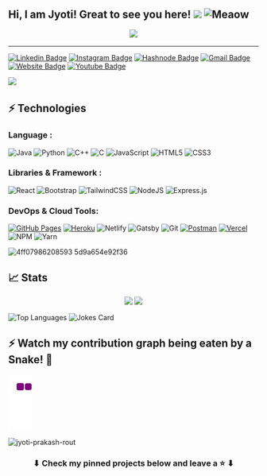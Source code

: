 ## Hi, I am Jyoti! Great to see you here! <img src="https://raw.githubusercontent.com/aemmadi/aemmadi/master/wave.gif" width="30px">  <img src="https://i.imgur.com/veZrcC7.gif" alt="Meaow" width="50" /> 

<p align="center">
  <a href="https://github.com/DenverCoder1/readme-typing-svg"><img src="https://readme-typing-svg.herokuapp.com?lines=Computer+Science+Student;Front-End+Developer;Open%20Source%20|%20DevOps%20|%20Web+Development;%20Always%20learning%20new%20things&center=true&width=580&height=45"></a>
</p>
<hr/>

[![Linkedin Badge](https://img.shields.io/badge/-jyotiprakashrout-blue?style=flat-square&logo=Linkedin&logoColor=white&link=https://www.linkedin.com/in/jyoti-prakash-rout)](https://www.linkedin.com/in/jyoti-prakash-rout/)
[![Instagram Badge](https://img.shields.io/badge/-jyotiprakash.rout-purple?style=flat-square&logo=instagram&logoColor=white&link=https://www.instagram.com/codeistjoke/)](https://www.instagram.com/codeistjoke/)
[![Hashnode Badge](https://img.shields.io/badge/-@jyotiprakashrout-03a57a?style=flat-square&labelColor=000000&logo=Hashnode&link=https://jyoti-prakash-rout.hashnode.dev/)](https:https://jyoti-prakash-rout.hashnode.dev/)
[![Gmail Badge](https://img.shields.io/badge/-jyotiprakashrout574@gmail.com-c14438?style=flat-square&logo=Gmail&logoColor=white&link=mailto:jyotiprakashrout574@gmail.com)](mailto:jyotiprakashrout574@gmail.com)
[![Website Badge](https://img.shields.io/badge/-Portfolio-black?style=flat-square&logo=Wordpress&logoColor=white&link=https://jyotiprakashrout-link/)](https:/jyotiprakashrout-link/)
[![Youtube Badge](https://img.shields.io/badge/-Jyotiprakah%20Rout-darkred?style=flat-square&logo=youtube&logoColor=white&link=https:https://www.youtube.com/channel/UCGdAHESH2emgIHv4I98u8Cg)](https://https://www.youtube.com/channel/UCGdAHESH2emgIHv4I98u8Cg)

<img src="https://activity-graph.herokuapp.com/graph?username=Jyoti-prakash-rout&bg_color=0f2d3d&color=1cadfb&line=1cadfb&point=1cadfb&area=true&hide_border=true">
<!-- [![Jyoti's github activity graph](https://activity-graph.herokuapp.com/graph?username=jyoti-prakash-rout&theme=xcode)](https://git.io/jyoti-prakash-rout)
 -->


## ⚡ Technologies

### Language :

![Java](https://img.shields.io/badge/-java-E34A86?style=flat-square&logo=java)
![Python](https://img.shields.io/badge/-Python-black?style=flat-square&logo=Python)
![C++](https://img.shields.io/badge/-C++-00599C?style=flat-square&logo=c)
![C](https://img.shields.io/badge/c-%2300599C.svg?style=for-the-square&logo=c&logoColor=white)
![JavaScript](https://img.shields.io/badge/-JavaScript-black?style=flat-square&logo=javascript)
![HTML5](https://img.shields.io/badge/-HTML5-E34F26?style=flat-square&logo=html5&logoColor=white)
![CSS3](https://img.shields.io/badge/-CSS3-1572B6?style=flat-square&logo=css3)

### Libraries & Framework :

![React](https://img.shields.io/badge/-React-black?style=flat-square&logo=react)
![Bootstrap](https://img.shields.io/badge/-Bootstrap-563D7C?style=flat-square&logo=bootstrap)
![TailwindCSS](https://img.shields.io/badge/tailwindcss-%2338B2AC.svg?style=for-the-square&logo=tailwind-css&logoColor=white)
![NodeJS](https://img.shields.io/badge/node.js-6DA55F?style=for-the-square&logo=node.js&logoColor=white)
![Express.js](https://img.shields.io/badge/express.js-%23404d59.svg?style=for-the-square&logo=express&logoColor=%2361DAFB)


### DevOps & Cloud Tools:

<a href="#"><img alt="GitHub Pages" src="https://img.shields.io/badge/GitHub%20Pages-%23327FC7.svg?logo=github&logoColor=white"></a>
<a href="#"><img alt="Heroku" src="https://img.shields.io/badge/Heroku%20-%23430098.svg?logo=heroku&logoColor=white"></a>
![Netlify](https://img.shields.io/badge/netlify-%23000000.svg?style=for-the-square&logo=netlify&logoColor=#00C7B7)
![Gatsby](https://img.shields.io/badge/Gatsby-%23663399.svg?style=for-the-square&logo=gatsby&logoColor=white)
![Git](https://img.shields.io/badge/-Git-black?style=flat-square&logo=git)
<a href="#"><img alt="Postman" src="https://img.shields.io/badge/Postman-FF6C37?logo=postman&logoColor=white"></a>
<a href="#"><img alt="Vercel" src="https://img.shields.io/badge/Vercel%20-%23000000.svg?logo=vercel&logoColor=white"></a>
![NPM](https://img.shields.io/badge/NPM-%23000000.svg?style=for-the-square&logo=npm&logoColor=white)
![Yarn](https://img.shields.io/badge/yarn-%232C8EBB.svg?style=for-the-square&logo=yarn&logoColor=white)


![4ff07986208593 5d9a654e92f36](https://user-images.githubusercontent.com/85782825/138763017-8429bfb4-44aa-49d9-ae7c-4bcf3a3e6de3.gif)




<!-- ## ⚡ More about my Coding Life :


![68747470733a2f2f6d656469612e67697068792e636f6d2f6d656469612f565474414e4b6c306265444651524c4454682f67697068792e676966](https://user-images.githubusercontent.com/85782825/137878929-78f23f18-1d13-4f53-9a5e-88431b0f65a3.gif)
 -->
## 📈 Stats
<p align="center">
	
  <img width="48%" src="https://github-readme-stats.vercel.app/api?username=jyoti-prakash-rout&show_icons=true&theme=tokyonight" />
  <img width="48%" src="https://github-readme-streak-stats.herokuapp.com/?user=jyoti-prakash-rout&theme=tokyonight" />
</p>

![Top Languages](https://github-readme-stats.vercel.app/api/top-langs/?username=jyoti-prakash-rout)      ![Jokes Card](https://readme-jokes.vercel.app/api) 




## ⚡ Watch my contribution graph being eaten by a Snake! 🐍


![snake gif](https://github.com/jyoti-prakash-rout/jyoti-prakash-rout/blob/output/github-contribution-grid-snake.gif)


<p align="left"> <img src="https://komarev.com/ghpvc/?username=jyoti-prakash-rout&label=Profile%20views&color=0e75b6&style=flat" alt="jyoti-prakash-rout" /> </p>


<h3 align="center">
	⬇ Check my pinned projects below and leave a ⭐️ ⬇
</h3>





